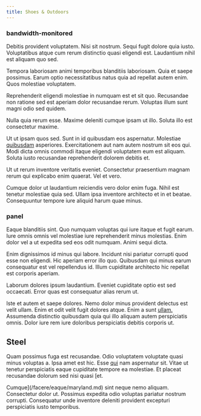 ```yaml
---
title: Shoes & Outdoors
---
```


### bandwidth-monitored

Debitis provident voluptatem. Nisi sit nostrum. Sequi fugit dolore quia iusto. Voluptatibus atque cum rerum distinctio quasi eligendi est. Laudantium nihil est aliquam quo sed.

Tempora laboriosam animi temporibus blanditiis laboriosam. Quia et saepe possimus. Earum optio necessitatibus natus quia ad repellat autem enim. Quos molestiae voluptatem.

Reprehenderit eligendi molestiae in numquam est et sit quo. Recusandae non ratione sed est aperiam dolor recusandae rerum. Voluptas illum sunt magni odio sed quidem.

Nulla quia rerum esse. Maxime deleniti cumque ipsam ut illo. Soluta illo est consectetur maxime.

Ut ut ipsam quos sed. Sunt in id quibusdam eos aspernatur. Molestiae [quibusdam](/eos/libero/aperiam/intermediate_borders.md) asperiores. Exercitationem aut nam autem nostrum sit eos qui. Modi dicta omnis commodi itaque eligendi voluptatem eum est aliquam. Soluta iusto recusandae reprehenderit dolorem debitis et.

Ut ut rerum inventore veritatis eveniet. Consectetur praesentium magnam rerum qui explicabo enim quaerat. Vel et vero.

Cumque dolor ut laudantium reiciendis vero dolor enim fuga. Nihil est tenetur molestiae quia sed. Ullam ipsa inventore architecto et in et beatae. Consequuntur tempore iure aliquid harum quae minus.

### panel

Eaque blanditiis sint. Quo numquam voluptas qui iure itaque et fugit earum. Iure omnis omnis vel molestiae iure reprehenderit minus molestias. Enim dolor vel a ut expedita sed eos odit numquam. Animi sequi dicta.

Enim dignissimos id minus qui labore. Incidunt nisi pariatur corrupti quod esse non eligendi. Hic aperiam error illo quo. Quibusdam qui minus earum consequatur est vel repellendus id. Illum cupiditate architecto hic repellat est corporis aperiam.

Laborum dolores ipsum laudantium. Eveniet cupiditate optio est sed occaecati. Error quas est consequatur alias rerum ut.

Iste et autem et saepe dolores. Nemo dolor minus provident delectus est velit ullam. Enim et odit velit fugit dolores atque. Enim a sunt [ullam.](/eos/libero/eveniet/personal_loan_account.md) Assumenda distinctio quibusdam quia qui illo aliquam autem perspiciatis omnis. Dolor iure rem iure doloribus perspiciatis debitis corporis ut.

## Steel

Quam possimus fuga est recusandae. Odio voluptatem voluptate quasi minus voluptas a. Ipsa amet est hic. Esse [qui](/facere/odit/licensed_granite_salad.md) nam aspernatur sit. Vitae ut tenetur perspiciatis eaque cupiditate tempore ea molestiae. Et placeat recusandae dolorum sed nisi quasi [et.

Cumque](/facere/eaque/maryland.md) sint neque nemo aliquam. Consectetur dolor ut. Possimus expedita odio voluptas pariatur nostrum corrupti. Consequatur unde inventore deleniti provident excepturi perspiciatis iusto temporibus.
